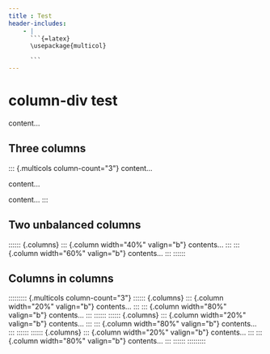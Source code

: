 ```yaml
---
title : Test
header-includes:
    - |
      ```{=latex}
      \usepackage{multicol}

      ```
---
```


# column-div test
content...

## Three columns
::: {.multicols column-count="3"}
content...

content...

content...
:::

## Two unbalanced columns
:::::: {.columns}
::: {.column width="40%" valign="b"}
contents...
:::
::: {.column width="60%" valign="b"}
contents...
:::
::::::

## Columns in columns

::::::::: {.multicols column-count="3"}
:::::: {.columns}
::: {.column width="20%" valign="b"}
contents...
:::
::: {.column width="80%" valign="b"}
contents...
:::
::::::
:::::: {.columns}
::: {.column width="20%" valign="b"}
contents...
:::
::: {.column width="80%" valign="b"}
contents...
:::
::::::
:::::: {.columns}
::: {.column width="20%" valign="b"}
contents...
:::
::: {.column width="80%" valign="b"}
contents...
:::
::::::
:::::::::